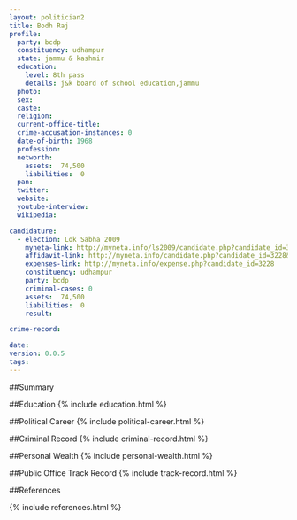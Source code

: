 ```yaml
---
layout: politician2
title: Bodh Raj
profile: 
  party: bcdp
  constituency: udhampur
  state: jammu & kashmir
  education: 
    level: 8th pass
    details: j&k board of school education,jammu
  photo: 
  sex: 
  caste: 
  religion: 
  current-office-title: 
  crime-accusation-instances: 0
  date-of-birth: 1968
  profession: 
  networth: 
    assets:  74,500
    liabilities:  0
  pan: 
  twitter: 
  website: 
  youtube-interview: 
  wikipedia: 

candidature: 
  - election: Lok Sabha 2009
    myneta-link: http://myneta.info/ls2009/candidate.php?candidate_id=3228
    affidavit-link: http://myneta.info/candidate.php?candidate_id=3228&scan=original
    expenses-link: http://myneta.info/expense.php?candidate_id=3228
    constituency: udhampur 
    party: bcdp
    criminal-cases: 0
    assets:  74,500
    liabilities:  0
    result:  

crime-record: 

date: 
version: 0.0.5
tags: 
---
```

##Summary


##Education
{% include education.html %}


##Political Career
{% include political-career.html %}


##Criminal Record
{% include criminal-record.html %}


##Personal Wealth
{% include personal-wealth.html %}


##Public Office Track Record
{% include track-record.html %}


##References


{% include references.html %}